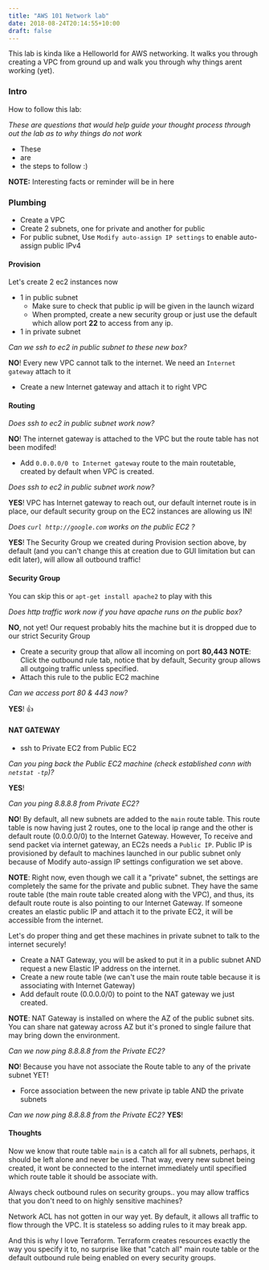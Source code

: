```yaml
---
title: "AWS 101 Network lab"
date: 2018-08-24T20:14:55+10:00
draft: false
---
```


This lab is kinda like a Helloworld for AWS networking. It walks you through creating a VPC from ground up and walk you through why things arent working (yet).

### Intro ###

How to follow this lab:

_These are questions that would help guide your thought process through out the lab as to why things do not work_

 - These 
 - are
 - the steps to follow :)

__NOTE:__ Interesting facts or reminder will be in here

### Plumbing ###

 - Create a VPC 
 - Create 2 subnets, one for private and another for public
 - For public subnet, Use `Modify auto-assign IP settings` to enable auto-assign public IPv4
 
#### Provision ###

Let's create 2 ec2 instances now

 - 1 in public subnet  
   - Make sure to check that public ip will be given in the launch wizard
   - When prompted, create a new security group or just use the default which allow port __22__ to access from any ip.
 - 1 in private subnet

_Can we ssh to ec2 in public subnet to these new box?_

__NO__! Every new VPC cannot talk to the internet. We need an `Internet gateway` attach to it

  - Create a new Internet gateway and attach it to right VPC

#### Routing ###

_Does ssh to ec2 in public subnet work now?_

__NO__! The internet gateway is attached to the VPC but the route table has not been modifed!
 
  - Add `0.0.0.0/0 to Internet gateway` route to the main routetable, created by default when VPC is created.
  
_Does ssh to ec2 in public subnet work now?_

__YES__! VPC has Internet gateway to reach out, our default internet route is in place, our default security group on the EC2 instances are allowing us IN!

_Does `curl http://google.com` works on the public EC2 ?_

__YES__! The Security Group we created during Provision section above, by default (and you can't change this at creation due to GUI limitation but can edit later), will allow all outbound traffic! 

#### Security Group ###
You can skip this or `apt-get install apache2` to play with this

_Does http traffic work now if you have apache runs on the public box?_ 

__NO__, not yet! Our request probably hits the machine but it is dropped due to our strict Security Group

 - Create a security group that allow all incoming on port __80,443__ 
  __NOTE__: Click the outbound rule tab, notice that by default, Security group allows all outgoing traffic unless specified.
 - Attach this rule to the public EC2 machine
 
_Can we access port 80 & 443 now?_

__YES__! 👍


#### NAT GATEWAY ###

 - ssh to Private EC2 from Public EC2

_Can you ping back the Public EC2 machine (check established conn with `netstat -tp`)?_ 

__YES__!

_Can you ping 8.8.8.8 from Private EC2?_

__NO__! By default, all new subnets are added to the `main` route table. This route table is now having just 2 routes, one to the local ip range and the other is default route (0.0.0.0/0) to the Internet Gateway. However, To receive and send packet via internet gateway, an EC2s needs a `Public IP`. Public IP is provisioned by default to machines launched in our public subnet only because of Modify auto-assign IP settings configuration we set above.

__NOTE__: Right now, even though we call it a "private" subnet, the settings are completely the same for the private and public subnet. They have the same route table (the main route table created along with the VPC), and thus, its default route route is also pointing to our Internet Gateway. If someone creates an elastic public IP and attach it to the private EC2, it will be accessible from the internet.

Let's do proper thing and get these machines in private subnet to talk to the internet securely!

 - Create a NAT Gateway, you will be asked to put it in a public subnet AND request a new Elastic IP address on the internet.
 - Create a new route table (we can't use the main route table because it is associating with Internet Gateway)
 - Add default route (0.0.0.0/0) to point to the NAT gateway we just created.

__NOTE__: NAT Gateway is installed on where the AZ of the public subnet sits. You can share nat gateway across AZ but it's proned to single failure that may bring down the environment.

_Can we now ping 8.8.8.8 from the Private EC2?_

__NO__! Because you have not associate the Route table to any of the private subnet YET!

 - Force association between the new private ip table AND the private subnets

_Can we now ping 8.8.8.8 from the Private EC2?_
__YES__! 



#### Thoughts ###

Now we know that route table `main` is a catch all for all subnets, perhaps, it should be left alone and never be used. That way, every new subnet being created, it wont be connected to the internet immediately until specified which route table it should be associate with.

Always check outbound rules on security groups.. you may allow traffics that you don't need to on highly sensitive machines?

Network ACL has not gotten in our way yet. By default, it allows all traffic to flow through the VPC. It is stateless so adding rules to it may break app.

And this is why I love Terraform. Terraform creates resources exactly the way you specify it to, no surprise like that "catch all" main route table or the default outbound rule being enabled on every security groups.
